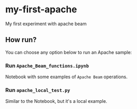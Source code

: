 # my-first-apache
My first experiment with apache beam

## How run?
You can choose any option below to run an Apache sample:

### Run `Apache_Beam_functions.ipynb`
Notebook with some examples of `Apache Beam` operations.

### Run `apache_local_test.py`
Similar to the Notebook, but it's a local example.
